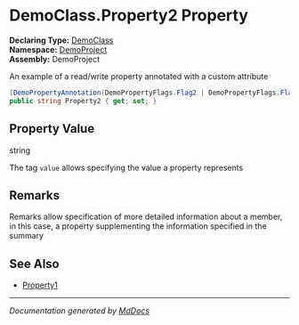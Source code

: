﻿<!--  
  <auto-generated>   
    The contents of this file were generated by a tool.  
    Changes to this file may be list if the file is regenerated  
  </auto-generated>   
-->

# DemoClass.Property2 Property

**Declaring Type:** [DemoClass](../index.md)  
**Namespace:** [DemoProject](../../index.md)  
**Assembly:** DemoProject

An example of a read\/write property annotated with a custom attribute

```csharp
[DemoPropertyAnnotation(DemoPropertyFlags.Flag2 | DemoPropertyFlags.Flag3)]
public string Property2 { get; set; }
```

## Property Value

string

The tag `value` allows specifying the value a property represents

## Remarks

Remarks allow specification of more detailed information about a member, in this case, a property supplementing the information specified in the summary

## See Also

- [Property1](Property1.md)

___

*Documentation generated by [MdDocs](https://github.com/ap0llo/mddocs)*
